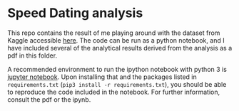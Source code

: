 # Speed Dating analysis

This repo contains the result of me playing around with the dataset from Kaggle accessible [here](https://www.kaggle.com/annavictoria/speed-dating-experiment). The code can be run as a python notebook, and I have included several of the analytical results derived from the analysis as a pdf in this folder. 

A recommended environment to run the ipython notebook with python 3 is [jupyter notebook](http://jupyter.org/). Upon installing that and the packages listed in `requirements.txt` (`pip3 install -r requirements.txt`), you should be able to reproduce the code included in the notebook. For further information, consult the pdf or the ipynb.
